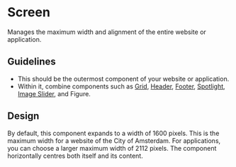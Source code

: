 <!-- @license CC0-1.0 -->

# Screen

Manages the maximum width and alignment of the entire website or application.

## Guidelines

- This should be the outermost component of your website or application.
- Within it, combine components such as
  [Grid](/docs/components-layout-grid--docs),
  [Header](/docs/components-containers-header--docs),
  [Footer](/docs/components-containers-footer--docs),
  [Spotlight](/docs/components-containers-spotlight--docs),
  [Image Slider](/docs/components-containers-spotlight--docs),
  and Figure.

## Design

By default, this component expands to a width of 1600 pixels.
This is the maximum width for a website of the City of Amsterdam.
For applications, you can choose a larger maximum width of 2112 pixels.
The component horizontally centres both itself and its content.
